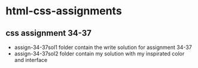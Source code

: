 # html-css-assignments
## css assignment 34-37 
* assign-34-37sol1 folder contain the write solution for assignment 34-37
* assign-34-37sol2 folder contain my solution with my inspirated color and interface
